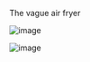 The vague air fryer




![image](https://user-images.githubusercontent.com/98436821/155831491-efe22c4f-f32e-4ca4-8664-80f8196810f2.png)

![image](https://user-images.githubusercontent.com/98436821/155831519-a1fbf9ed-7b58-46b9-a8b0-caaddd28d1cf.png)







